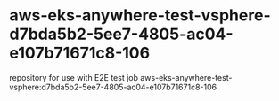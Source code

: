 # aws-eks-anywhere-test-vsphere-d7bda5b2-5ee7-4805-ac04-e107b71671c8-106
repository for use with E2E test job aws-eks-anywhere-test-vsphere:d7bda5b2-5ee7-4805-ac04-e107b71671c8-106
